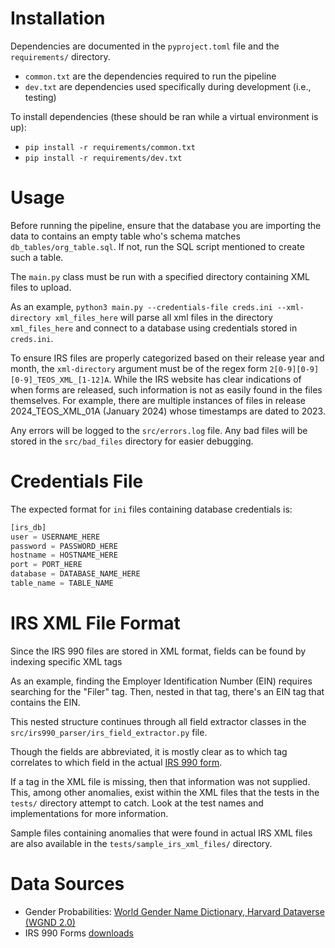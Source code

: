 
# Installation

Dependencies are documented in the `pyproject.toml` file and the `requirements/`
directory.

- `common.txt` are the dependencies required to run the pipeline
- `dev.txt` are dependencies used specifically during development (i.e., testing)

To install dependencies (these should be ran while a virtual environment is up):

- `pip install -r requirements/common.txt`
- `pip install -r requirements/dev.txt`

# Usage

Before running the pipeline, ensure that the database you are importing the data
to contains an empty table who's schema matches `db_tables/org_table.sql`. If
not, run the SQL script mentioned to create such a table.

The `main.py` class must be run with a specified directory containing XML files
to upload.

As an example, `python3 main.py --credentials-file creds.ini --xml-directory xml_files_here`
will parse all xml files in the directory `xml_files_here` and connect to a database
using credentials stored in `creds.ini`.

To ensure IRS files are properly categorized based on their release year and month,
the `xml-directory` argument must be of the regex form `2[0-9][0-9][0-9]_TEOS_XML_[1-12]A`.
While the IRS website has clear indications of when forms are released, such
information is not as easily found in the files themselves. For example, there are
multiple instances of files in release 2024_TEOS_XML_01A (January 2024) whose
timestamps are dated to 2023.

Any errors will be logged to the `src/errors.log` file. Any bad files will be
stored in the `src/bad_files` directory for easier debugging.

# Credentials File

The expected format for `ini` files containing database credentials is:

```python
[irs_db]
user = USERNAME_HERE
password = PASSWORD_HERE
hostname = HOSTNAME_HERE
port = PORT_HERE
database = DATABASE_NAME_HERE
table_name = TABLE_NAME
```

# IRS XML File Format

Since the IRS 990 files are stored in XML format, fields can be found by
indexing specific XML tags

As an example, finding the Employer Identification Number (EIN) requires searching
for the "Filer" tag. Then, nested in that tag, there's an EIN tag that contains
the EIN.

This nested structure continues through all field extractor classes in the
`src/irs990_parser/irs_field_extractor.py` file.

Though the fields are abbreviated, it is mostly clear as to which tag correlates
to which field in the actual [IRS 990 form](https://www.irs.gov/pub/irs-pdf/f990.pdf).

If a tag in the XML file is missing, then that information was not supplied.
This, among other anomalies, exist within the XML files that the tests in the
`tests/` directory attempt to catch. Look at the test names and implementations
for more information.

Sample files containing anomalies that were found in actual IRS XML files are
also available in the `tests/sample_irs_xml_files/` directory.

# Data Sources

- Gender Probabilities: [World Gender Name Dictionary, Harvard Dataverse (WGND 2.0)](https://dataverse.harvard.edu/dataset.xhtml?persistentId=doi:10.7910/DVN/MSEGSJ)
- IRS 990 Forms [downloads](https://www.irs.gov/charities-non-profits/form-990-series-downloads)
